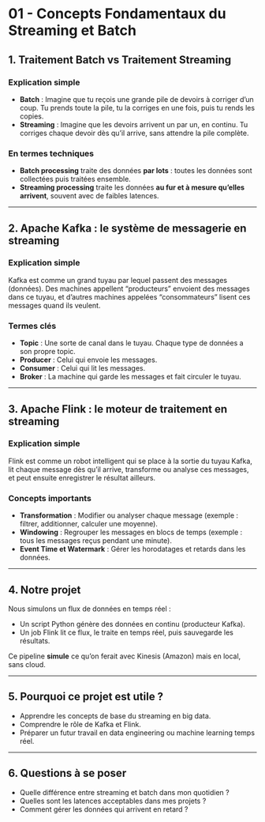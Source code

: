 # 01 - Concepts Fondamentaux du Streaming et Batch

## 1. Traitement Batch vs Traitement Streaming

### Explication simple 

- **Batch** : Imagine que tu reçois une grande pile de devoirs à corriger d’un coup. Tu prends toute la pile, tu la corriges en une fois, puis tu rends les copies.
- **Streaming** : Imagine que les devoirs arrivent un par un, en continu. Tu corriges chaque devoir dès qu’il arrive, sans attendre la pile complète.

### En termes techniques

- **Batch processing** traite des données **par lots** : toutes les données sont collectées puis traitées ensemble.
- **Streaming processing** traite les données **au fur et à mesure qu’elles arrivent**, souvent avec de faibles latences.

---

## 2. Apache Kafka : le système de messagerie en streaming

### Explication simple

Kafka est comme un grand tuyau par lequel passent des messages (données). Des machines appellent “producteurs” envoient des messages dans ce tuyau, et d’autres machines appelées “consommateurs” lisent ces messages quand ils veulent.

### Termes clés

- **Topic** : Une sorte de canal dans le tuyau. Chaque type de données a son propre topic.
- **Producer** : Celui qui envoie les messages.
- **Consumer** : Celui qui lit les messages.
- **Broker** : La machine qui garde les messages et fait circuler le tuyau.

---

## 3. Apache Flink : le moteur de traitement en streaming

### Explication simple
Flink est comme un robot intelligent qui se place à la sortie du tuyau Kafka, lit chaque message dès qu’il arrive, transforme ou analyse ces messages, et peut ensuite enregistrer le résultat ailleurs.

### Concepts importants

- **Transformation** : Modifier ou analyser chaque message (exemple : filtrer, additionner, calculer une moyenne).
- **Windowing** : Regrouper les messages en blocs de temps (exemple : tous les messages reçus pendant une minute).
- **Event Time et Watermark** : Gérer les horodatages et retards dans les données.

---

## 4. Notre projet

Nous simulons un flux de données en temps réel :

- Un script Python génère des données en continu (producteur Kafka).
- Un job Flink lit ce flux, le traite en temps réel, puis sauvegarde les résultats.

Ce pipeline **simule** ce qu’on ferait avec Kinesis (Amazon) mais en local, sans cloud.

---

## 5. Pourquoi ce projet est utile ?

- Apprendre les concepts de base du streaming en big data.
- Comprendre le rôle de Kafka et Flink.
- Préparer un futur travail en data engineering ou machine learning temps réel.

---

## 6. Questions à se poser

- Quelle différence entre streaming et batch dans mon quotidien ?
- Quelles sont les latences acceptables dans mes projets ?
- Comment gérer les données qui arrivent en retard ?
